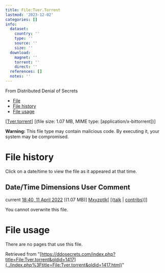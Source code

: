 ```yaml
---
title: File:Tver.Torrent
lastmod: '2023-12-02'
categories: []
info:
  dataset:
    country: ''
    type: ''
    source: ''
    size: ''
  download:
    magnet: ''
    torrent: ''
    direct: ''
  references: []
  notes: ''
---
```




From Distributed Denial of Secrets

- [File](./File:Tver.torrent.html#file)
- [File history](./File:Tver.torrent.html#filehistory)
- [File usage](./File:Tver.torrent.html#filelinks)

[[Tver.torrent](../images/e/e7/Tver.torrent "Tver.torrent")]
‎[(file size: 1.07 MB, MIME type:
[application/x-bittorrent])]

**Warning:** This file type may contain malicious code. By executing it,
your system may be compromised.

# File history

Click on a date/time to view the file as it appeared at that time.

Date/Time Dimensions User Comment
---
current [18:40, 11 April 2022](../images/e/e7/Tver.torrent) [(1.07 MB)] [Mxyzptlk](../index.php%3Ftitle=User:Mxyzptlk&action=edit&redlink=1.html "User:Mxyzptlk (page does not exist)")[ [([talk](../index.php%3Ftitle=User_talk:Mxyzptlk&action=edit&redlink=1.html "User talk:Mxyzptlk (page does not exist)") | [contribs](./Special:Contributions/Mxyzptlk.html "Special:Contributions/Mxyzptlk"))]]

You cannot overwrite this file.

# File usage

There are no pages that use this file.

Retrieved from
"[https://ddosecrets.com/index.php?title=File:Tver.torrent&oldid=1417](../index.php%3Ftitle=File:Tver.torrent&oldid=1417.html)"

